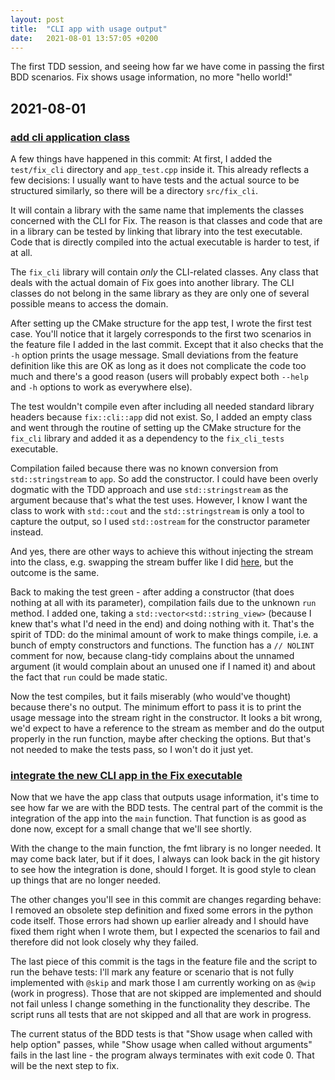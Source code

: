```yaml
---
layout: post
title:  "CLI app with usage output"
date:   2021-08-01 13:57:05 +0200
---
```


The first TDD session, and seeing how far we have come in passing the first BDD scenarios. Fix shows usage information, no more "hello world!"

## 2021-08-01
### [add cli application class](https://github.com/arnemertz/fix/commit/d5ddcb40de729d4bdc5b24014b3c989ec0f5c22f)

A few things have happened in this commit: At first, I added the `test/fix_cli` directory and `app_test.cpp` inside it. This already reflects a few decisions:
I usually want to have tests and the actual source to be structured similarly, so there will be a directory `src/fix_cli`.

It will contain a library with the same name that implements the classes concerned with the CLI for Fix. The reason is that classes and code that are in a library can be tested by linking that library into the test executable. Code that is directly compiled into the actual executable is harder to test, if at all.

The `fix_cli` library will contain _only_ the CLI-related classes. Any class that deals with the actual domain of Fix goes into another library. The CLI classes do not belong in the same library as they are only one of several possible means to access the domain.

After setting up the CMake structure for the app test, I wrote the first test case. You'll notice that it largely corresponds to the first two scenarios in the feature file I added in the last commit. Except that it also checks that the `-h` option prints the usage message. Small deviations from the feature definition like this are OK as long as it does not complicate the code too much and there's a good reason (users will probably expect both `--help` and `-h` options to work as everywhere else).

The test wouldn't compile even after including all needed standard library headers because `fix::cli::app` did not exist. So, I added an empty class and went through the routine of setting up the CMake structure for the `fix_cli` library and added it as a dependency to the `fix_cli_tests` executable.

Compilation failed because there was no known conversion from `std::stringstream` to `app`. So add the constructor. I could have been overly dogmatic with the TDD approach and use `std::stringstream` as the argument because that's what the test uses. However, I know I want the class to work with `std::cout` and the `std::stringstream` is only a tool to capture the output, so I used `std::ostream` for the constructor parameter instead.

And yes, there are other ways to achieve this without injecting the stream into the class, e.g. swapping the stream buffer like I did [here](https://github.com/arnemertz/hello_cmake/blob/b13ab878d09e04b50b895a855b4eef938654e65a/testmain.cpp), but the outcome is the same.

Back to making the test green - after adding a constructor (that does nothing at all with its parameter), compilation fails due to the unknown `run` method. I added one, taking a `std::vector<std::string_view>` (because I knew that's what I'd need in the end) and doing nothing with it. That's the spirit of TDD: do the minimal amount of work to make things compile, i.e. a bunch of empty constructors and functions. The function has a `// NOLINT` comment for now, because clang-tidy complains about the unnamed argument (it would complain about an unused one if I named it) and about the fact that `run` could be made static.

Now the test compiles, but it fails miserably (who would've thought) because there's no output. The minimum effort to pass it is to print the usage message into the stream right in the constructor. It looks a bit wrong, we'd expect to have a reference to the stream as member and do the output properly in the run function, maybe after checking the options. But that's not needed to make the tests pass, so I won't do it just yet.


### [integrate the new CLI app in the Fix executable](https://github.com/arnemertz/fix/commit/e21ec4c45b43efaed0d62451e93ababc6f0dd6cb)

Now that we have the app class that outputs usage information, it's time to see how far we are with the BDD tests. The central part of the commit is the integration of the app into the `main` function. That function is as good as done now, except for a small change that we'll see shortly.

With the change to the main function, the fmt library is no longer needed. It may come back later, but if it does, I always can look back in the git history to see how the integration is done, should I forget. It is good style to clean up things that are no longer needed.

The other changes you'll see in this commit are changes regarding behave: I removed an obsolete step definition and fixed some errors in the python code itself. Those errors had shown up earlier already and I should have fixed them right when I wrote them, but I expected the scenarios to fail and therefore did not look closely why they failed.

The last piece of this commit is the tags in the feature file and the script to run the behave tests: I'll mark any feature or scenario that is not fully implemented with `@skip` and mark those I am currently working on as `@wip` (work in progress). Those that are not skipped are implemented and should not fail unless I change something in the functionality they describe. The script runs all tests that are not skipped and all that are work in progress.

The current status of the BDD tests is that "Show usage when called with help option" passes, while "Show usage when called without arguments" fails in the last line - the program always terminates with exit code 0. That will be the next step to fix.

